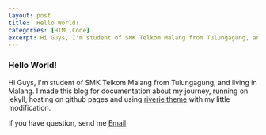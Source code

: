 ```yaml
---
layout: post
title:  Hello World!
categories: [HTML,Code]
excerpt: Hi Guys, I'm student of SMK Telkom Malang from Tulungagung, and living in Malang. I made this blog for documentation about my journey, running on jekyll, hosting on github pages and using riverie theme with my little modification.
---
```


### Hello World!

Hi Guys, I'm student of SMK Telkom Malang from Tulungagung, and living in Malang. I made this blog for documentation about my journey, running on jekyll, hosting on github pages and using [riverie theme](https://github.com/amitmerchant1990/reverie) with my little modification.

If you have question, send me [Email](mailto:gagassuryalaksana04@gmail.com)